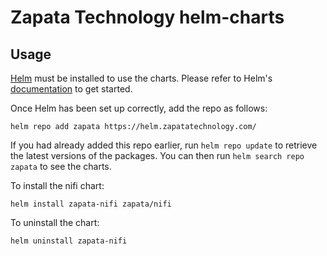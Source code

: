 # Zapata Technology helm-charts

## Usage

[Helm](https://helm.sh) must be installed to use the charts.  Please refer to
Helm's [documentation](https://helm.sh/docs) to get started.

Once Helm has been set up correctly, add the repo as follows:

    helm repo add zapata https://helm.zapatatechnology.com/

If you had already added this repo earlier, run `helm repo update` to retrieve
the latest versions of the packages.  You can then run `helm search repo
zapata` to see the charts.

To install the nifi chart:

    helm install zapata-nifi zapata/nifi

To uninstall the chart:

    helm uninstall zapata-nifi 